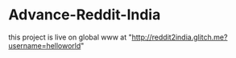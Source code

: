 # Advance-Reddit-India

this project is live on global www
at "http://reddit2india.glitch.me?username=helloworld"
